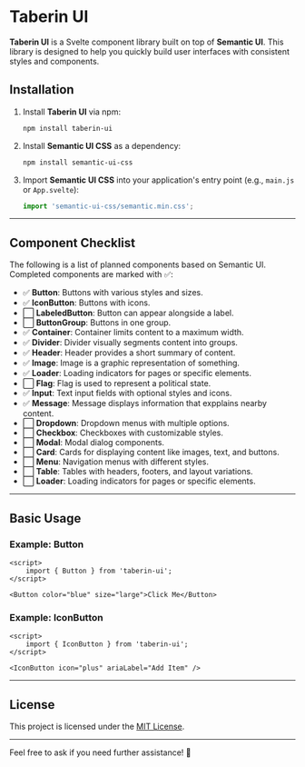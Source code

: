 # Taberin UI

**Taberin UI** is a Svelte component library built on top of **Semantic UI**. This library is designed to help you quickly build user interfaces with consistent styles and components.

## Installation

1. Install **Taberin UI** via npm:

   ```bash
   npm install taberin-ui
   
   ```

2. Install **Semantic UI CSS** as a dependency:

   ```bash
   npm install semantic-ui-css
   
   ```

3. Import **Semantic UI CSS** into your application's entry point (e.g., `main.js` or `App.svelte`):

   ```javascript
   import 'semantic-ui-css/semantic.min.css';
   
   ```

---

## Component Checklist

The following is a list of planned components based on Semantic UI. Completed components are marked with ✅:

- ✅ **Button**: Buttons with various styles and sizes.
- ✅ **IconButton**: Buttons with icons.
- ⬜ **LabeledButton**: Button can appear alongside a label.
- ⬜ **ButtonGroup**: Buttons in one group.
- ✅ **Container**: Container limits content to a maximum width.
- ✅ **Divider**: Divider visually segments content into groups.
- ✅ **Header**: Header provides a short summary of content.
- ✅ **Image**: Image is a graphic representation of something.
- ✅ **Loader**: Loading indicators for pages or specific elements.
- ⬜ **Flag**: Flag is used to represent a political state.
- ✅ **Input**: Text input fields with optional styles and icons.
- ✅ **Message**: Message displays information that expplains nearby content.
- ⬜ **Dropdown**: Dropdown menus with multiple options.
- ⬜ **Checkbox**: Checkboxes with customizable styles.
- ⬜ **Modal**: Modal dialog components.
- ⬜ **Card**: Cards for displaying content like images, text, and buttons.
- ⬜ **Menu**: Navigation menus with different styles.
- ⬜ **Table**: Tables with headers, footers, and layout variations.
- ⬜ **Loader**: Loading indicators for pages or specific elements.

---

## Basic Usage

### Example: Button

```svelte
<script>
    import { Button } from 'taberin-ui';
</script>

<Button color="blue" size="large">Click Me</Button>
```

### Example: IconButton

```svelte
<script>
    import { IconButton } from 'taberin-ui';
</script>

<IconButton icon="plus" ariaLabel="Add Item" />
```

---

## License

This project is licensed under the [MIT License](https://chatgpt.com/c/LICENSE).

---

Feel free to ask if you need further assistance! 🚀